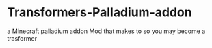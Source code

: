 # Transformers-Palladium-addon
a Minecraft palladium addon Mod that makes to so you may become a trasformer
